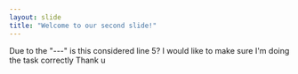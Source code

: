 ```yaml
---
layout: slide
title: "Welcome to our second slide!"
---
```

Due to the "---" is this considered line 5?
I would like to make sure I'm doing the task correctly
Thank u
